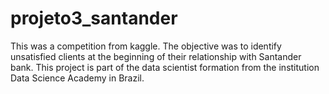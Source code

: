 # projeto3_santander

This was a competition from kaggle. 
The objective was to identify unsatisfied clients at the beginning of their relationship with Santander bank.
 This project is part of the data scientist formation from the institution Data Science Academy in Brazil.
